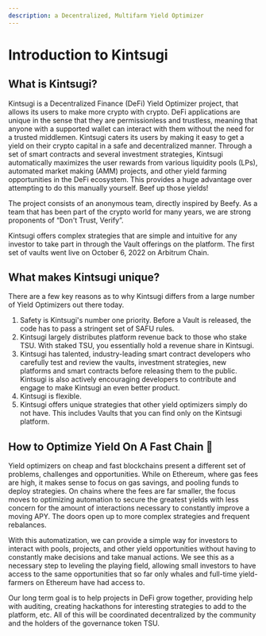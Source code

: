 ```yaml
---
description: a Decentralized, Multifarm Yield Optimizer
---
```


# Introduction to Kintsugi

## What is Kintsugi?

Kintsugi is a Decentralized Finance (DeFi) Yield Optimizer project, that allows its users to make more crypto with crypto. DeFi applications are unique in the sense that they are permissionless and trustless, meaning that anyone with a supported wallet can interact with them without the need for a trusted middlemen. Kintsugi caters its users by making it easy to get a yield on their crypto capital in a safe and decentralized manner. Through a set of smart contracts and several investment strategies, Kintsugi automatically maximizes the user rewards from various liquidity pools (LPs), automated market making (AMM) projects, and other yield farming opportunities in the DeFi ecosystem. This provides a huge advantage over attempting to do this manually yourself. Beef up those yields!

The project consists of an anonymous team, directly inspired by Beefy.
As a team that has been part of the crypto world for many years, we are strong proponents of “Don't Trust, Verify”. 

Kintsugi offers complex strategies that are simple and intuitive for any investor to take part in through the Vault offerings on the platform. The first set of vaults went live on October 6, 2022 on Arbitrum Chain.

## What makes Kintsugi unique?

There are a few key reasons as to why Kintsugi differs from a large number of Yield Optimizers out there today.

1. Safety is Kintsugi's number one priority. Before a Vault is released, the code has to pass a stringent set of SAFU rules.
2. Kintsugi largely distributes platform revenue back to those who stake TSU. With staked TSU, you essentially hold a revenue share in Kintsugi.&#x20;
3. Kintsugi has talented, industry-leading smart contract developers who carefully test and review the vaults, investment strategies, new platforms and smart contracts before releasing them to the public. Kintsugi is also actively encouraging developers to contribute and engage to make Kintsugi an even better product.
4. Kintsugi is flexible.
5. Kintsugi offers unique strategies that other yield optimizers simply do not have. This includes Vaults that you can find only on the Kintsugi platform.&#x20;


## How to Optimize Yield On A Fast Chain 🎯 <a href="#a8cb" id="a8cb"></a>

Yield‌ ‌optimizers‌ ‌on‌ ‌cheap and fast blockchains ‌present‌ ‌a‌ ‌different‌ ‌set‌ ‌of‌ ‌problems, challenges and opportunities.‌ ‌While‌ ‌on‌ ‌Ethereum,‌ where ‌gas‌ ‌fees‌ ‌are‌ ‌high,‌ ‌it‌ ‌makes‌ ‌sense‌ ‌to‌ ‌focus‌ ‌on‌ ‌gas‌ ‌savings, and ‌pooling‌ ‌funds‌ ‌to‌ ‌deploy‌ ‌strategies.‌ ‌On chains where the fees are far smaller, ‌the‌ ‌focus‌ ‌moves‌ ‌to‌ ‌optimizing‌ ‌automation‌ ‌to‌ ‌secure ‌the‌ ‌greatest ‌yields‌ with less concern for the amount of interactions necessary ‌to‌ constantly ‌improve‌ ‌a‌ ‌moving‌ ‌APY.‌ ‌The doors open up to more complex strategies and frequent rebalances.

With‌ this ‌automatization,‌ ‌we‌ ‌can‌ ‌provide‌ ‌a‌ ‌simple‌ ‌way‌ ‌for‌ ‌investors‌ ‌to‌ ‌interact‌ ‌with‌ ‌pools,‌ ‌projects,‌ ‌and‌ ‌other yield‌ ‌opportunities‌ ‌without‌ ‌having‌ ‌to‌ ‌constantly make decisions and take‌ ‌manual‌ ‌actions‌.‌ ‌We‌ ‌see‌ ‌this‌ ‌as‌ ‌a‌ ‌necessary‌ ‌step‌ ‌to‌ ‌leveling‌ ‌the‌ ‌playing‌ ‌field,‌ ‌allowing‌ ‌small‌ ‌investors‌ ‌to‌ ‌have‌ ‌access‌ ‌to‌ ‌the‌ ‌same‌ ‌opportunities‌ ‌that‌ ‌so‌ ‌far‌ ‌only‌ ‌whales‌ and full-time yield-farmers on Ethereum ‌have‌ ‌had‌ ‌access‌ ‌to.‌ ‌ ‌

Our long term goal is to help projects in DeFi grow together, providing help with auditing, creating hackathons for interesting strategies to add to the platform, etc. All of this will be coordinated decentralized by the community and the holders of the governance token TSU.
